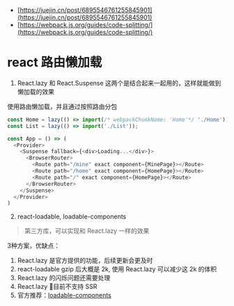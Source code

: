 

- [https://juejin.cn/post/6895546761255845901](https://juejin.cn/post/6895546761255845901)
- [https://webpack.js.org/guides/code-splitting/](https://webpack.js.org/guides/code-splitting/)


# react 路由懒加载

1. React.lazy 和 React.Suspense 这两个是结合起来一起用的，这样就能做到懒加载的效果

使用路由懒加载，并且通过按照路由分包

```js
const Home = lazy(() => import(/* webpackChunkName: 'Home'*/ './Home'));
const List = lazy(() => import('./List'));

const App = () => (
  <Provider>
    <Suspense fallback={<div>Loading...</div>}>
      <BrowserRouter>
        <Route path="/mine" exact component={MinePage}></Route>
        <Route path="/home" exact component={HomePage}></Route>
        <Route path="/" exact component={HomePage}></Route>
      </BrowserRouter>
    </Suspense>
  </Provider>
)
```

2. react-loadable, loadable-components

>第三方库，可以实现和 React.lazy 一样的效果

3种方案，优缺点：

1. React.lazy 是官方提供的功能，后续更新会更及时
2. react-loadable gzip 后大概是 2k, 使用 React.lazy 可以减少这 2k 的体积
3. React.lazy 的闪烁问题还需要处理
4. React.lazy 目前不支持 SSR
5. 官方推荐：[loadable-components](https://github.com/gregberge/loadable-components)



